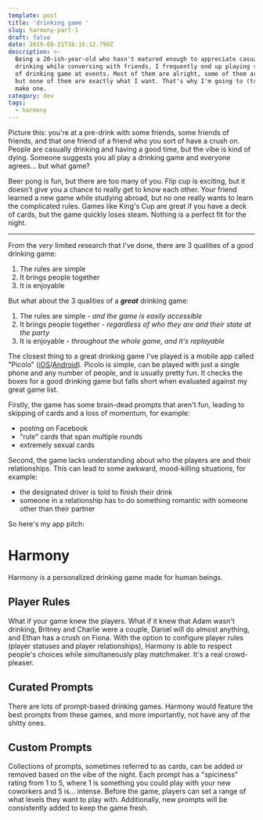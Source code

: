 ```yaml
---
template: post
title: 'drinking game '
slug: harmony-part-1
draft: false
date: 2019-08-21T16:16:12.799Z
description: >-
  Being a 20-ish-year-old who hasn't matured enough to appreciate casual
  drinking while conversing with friends, I frequently end up playing some kind
  of drinking game at events. Most of them are alright, some of them are okay,
  but none of them are exactly what I want. That's why I'm going to (try to)
  make one.
category: dev
tags:
  - harmony
---
```

Picture this: you're at a pre-drink with some friends, some friends of friends, and that one friend of a friend who you sort of have a crush on. People are casually drinking and having a good time, but the vibe is kind of dying. Someone suggests you all play a drinking game and everyone agrees... but what game?

Beer pong is fun, but there are too many of you. Flip cup is exciting, but it doesn't give you a chance to really get to know each other. Your friend learned a new game while studying abroad, but no one really wants to learn the complicated rules. Games like King's Cup are great if you have a deck of cards, but the game quickly loses steam. Nothing is a perfect fit for the night.

- - -

From the _very_ limited research that I've done, there are 3 qualities of a good drinking game:

1. The rules are simple
2. It brings people together
3. It is enjoyable

But what about the 3 qualities of a **_great_** drinking game:

1. The rules are simple - _and the game is easily accessible_
2. It brings people together - _regardless of who they are and their state at the party_
3. It is enjoyable - _throughout the whole game, and it's replayable_

The closest thing to a great drinking game I've played is a mobile app called "Picolo" ([iOS](https://apps.apple.com/ca/app/picolo-drinking-game/id1001473964)/[Android](https://play.google.com/store/apps/details?id=com.picolo.android&hl=en_CA)). Picolo is simple, can be played with just a single phone and any number of people, and is usually pretty fun. It checks the boxes for a good drinking game but falls short when evaluated against my great game list.

Firstly, the game has some brain-dead prompts that aren't fun, leading to skipping of cards and a loss of momentum, for example:

* posting on Facebook
* "rule" cards that span multiple rounds
* extremely sexual cards

Second, the game lacks understanding about who the players are and their relationships. This can lead to some awkward, mood-killing situations, for example:

* the designated driver is told to finish their drink
* someone in a relationship has to do something romantic with someone other than their partner

So here's my app pitch:

# Harmony

Harmony is a personalized drinking game made for human beings.

## Player Rules

What if your game knew the players. What if it knew that Adam wasn't drinking, Britney and Charlie were a couple, Daniel will do almost anything, and Ethan has a crush on Fiona. With the option to configure player rules (player statuses and player relationships), Harmony is able to respect people's choices while simultaneously play matchmaker. It's a real crowd-pleaser.

## Curated Prompts

There are lots of prompt-based drinking games. Harmony would feature the best prompts from these games, and more importantly, not have any of the shitty ones.

## Custom Prompts

Collections of prompts, sometimes referred to as cards, can be added or removed based on the vibe of the night. Each prompt has a "spiciness" rating from 1 to 5, where 1 is something you could play with your new coworkers and 5 is... intense. Before the game, players can set a range of what levels they want to play with. Additionally, new prompts will be consistently added to keep the game fresh.
